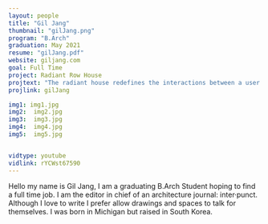 ```yaml
---
layout: people
title: "Gil Jang"
thumbnail: "gilJang.png"
program: "B.Arch"
graduation: May 2021
resume: "gilJang.pdf"
website: giljang.com
goal: Full Time
project: Radiant Row House
projtext: "The radiant house redefines the interactions between a user and their physical environment through its shape and materiality. It finds its inspiration from the local surroundings: Its spatial layout mimics the Pittsburgh row house typology; the tectonic qualities come from a combination of folded rock geologies and surrounding flora bark ecologies. The walls are embedded with the hot water radiant water system that not only act as service but also as structure. The material is sand-based concrete,  3D-printed directly onto the site then lifted into place to generate texture and edible landscapes in-between. The wall is structurally optimized to reduce material volume, leaving interior cavities for occupation by humans and animals alike. New interiors come to fruition, the interior of the home, the interior of the wall, and the interior of the space between two row houses. This house engages its occupants with new understandings of tactility, ecology and geology."
projlink: gilJang

img1: img1.jpg
img2:  img2.jpg
img3:  img3.jpg
img4:  img4.jpg
img5:  img5.jpg


vidtype: youtube
vidlink: rYCWst67590
---
```


Hello my name is Gil Jang, I am a graduating B.Arch Student hoping to find a full time job. I am the editor in chief of an architecture journal: inter·punct. Although I love to write I prefer allow drawings and spaces to talk for themselves. I was born in Michigan but raised in South Korea.
